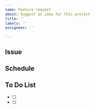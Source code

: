 ```yaml
---
name: Feature request
about: Suggest an idea for this project
title: ''
labels: ''
assignees: ''

---
```


## Issue 

## Schedule 

## To Do List
- [ ] 
- [ ]

